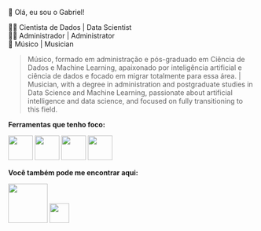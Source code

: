 👋 Olá, eu sou o Gabriel!

👨‍💼 Cientista de Dados | Data Scientist  
👨‍💼 Administrador | Administrator  
🎵 Músico | Musician  

> Músico, formado em administração e pós-graduado em Ciência de Dados e Machine Learning, apaixonado por inteligência artificial e ciência de dados e focado em migrar totalmente para essa área. | Musician, with a degree in administration and postgraduate studies in Data Science and Machine Learning, passionate about artificial intelligence and data science, and focused on fully transitioning to this field.

**Ferramentas que tenho foco:**

<img src="https://upload.wikimedia.org/wikipedia/commons/thumb/0/0a/Python.svg/1024px-Python.svg.png" width="50"> <img src="https://upload.wikimedia.org/wikiversity/en/e/ee/MySQL_Logo.png" width="50"> <img src="https://upload.wikimedia.org/wikipedia/commons/thumb/1/1b/R_logo.svg/1280px-R_logo.svg.png" width="50"> <img src="https://upload.wikimedia.org/wikipedia/commons/thumb/c/cf/New_Power_BI_Logo.svg/1024px-New_Power_BI_Logo.svg.png" width="50">

**Você também pode me encontrar aqui:** 

[<img src="https://upload.wikimedia.org/wikipedia/commons/thumb/0/01/LinkedIn_Logo.svg/1920px-LinkedIn_Logo.svg.png" width="80">](https://www.linkedin.com/in/gabrielralves/)  [<img src="https://upload.wikimedia.org/wikipedia/commons/thumb/9/95/Instagram_logo_2022.svg/1024px-Instagram_logo_2022.svg.png" width="40">](https://www.instagram.com/gabrielralves/)

